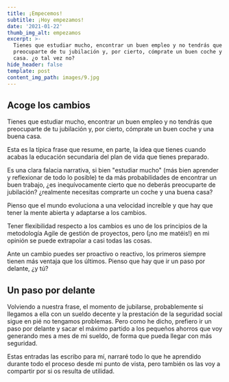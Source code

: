 ```yaml
---
title: ¡Empecemos!
subtitle: ¡Hoy empezamos!
date: '2021-01-22'
thumb_img_alt: empezamos
excerpt: >-
  Tienes que estudiar mucho, encontrar un buen empleo y no tendrás que
  preocuparte de tu jubilación y, por cierto, cómprate un buen coche y una buena
  casa. ¿o tal vez no?
hide_header: false
template: post
content_img_path: images/9.jpg
---
```

## Acoge los cambios

Tienes que estudiar mucho, encontrar un buen empleo y no tendrás que preocuparte de tu jubilación y, por cierto, cómprate un buen coche y una buena casa.

Esta es la típica frase que resume, en parte, la idea que tienes cuando acabas la educación secundaria del plan de vida que tienes preparado.

Es una clara falacia narrativa, si bien "estudiar mucho" (más bien aprender y reflexionar de todo lo posible) te da más probabilidades de encontrar un buen trabajo, ¿es inequívocamente cierto que no deberás preocuparte de jubilación? ¿realmente necesitas comprarte un coche y una buena casa?

Pienso que el mundo evoluciona a una velocidad increíble y que hay que tener la mente abierta y adaptarse a los cambios.

Tener flexibilidad respecto a los cambios es uno de los principios de la metodología Agile de gestión de proyectos, pero (¡no me matéis!) en mi opinión se puede extrapolar a casi todas las cosas.

Ante un cambio puedes ser proactivo o reactivo, los primeros siempre tienen más ventaja que los últimos. Pienso que hay que ir un paso por delante, ¿y tú?

## Un paso por delante

Volviendo a nuestra frase, el momento de jubilarse, probablemente si llegamos a ella con un sueldo decente y la prestación de la seguridad social sigue en pié no tengamos problemas. Pero como he dicho, prefiero ir un paso por delante y sacar el máximo partido a los pequeños ahorros que voy generando mes a mes de mi sueldo, de forma que pueda llegar con más seguridad.

Estas entradas las escribo para mí, narraré todo lo que he aprendido durante todo el proceso desde mi punto de vista, pero también os las voy a compartir por si os resulta de utilidad.
